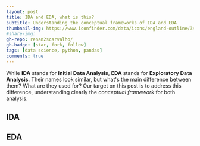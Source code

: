 ```yaml
---
layout: post
title: IDA and EDA, what is this?
subtitle: Understanding the conceptual frameworks of IDA and EDA
thumbnail-img: https://www.iconfinder.com/data/icons/england-outline/340/detective_sherlock_holmes_glass_magnifying_mystery_pipe-512.png
#share-img: 
gh-repo: renan2scarvalho/
gh-badge: [star, fork, follow]
tags: [data science, python, pandas]
comments: true
---
```


While **IDA** stands for **Initial Data Analysis**, **EDA** stands for **Exploratory Data Analysis**. 
Their names look similar, but what's the main difference between them? What are they used for? Our target on this post is to address this difference, 
understanding clearly the *conceptual framework* for both analysis.


## IDA



## EDA
